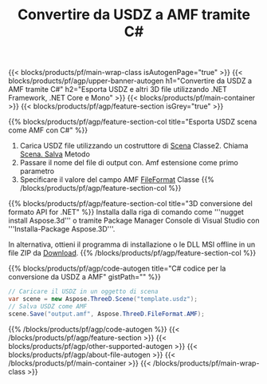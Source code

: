 ﻿---
title: Convertire da USDZ a AMF tramite C# 
description: Convertire USDZ e altri 3D file utilizzando .NET API
url: /it/net/conversion/usdz-to-amf/
family: 3d
platformtag: net
feature: conversion
informat: USDZ
outformat: AMF
otherformats: AMF DAE HTML JT PDF DRC DXF PLY 
---
{{< blocks/products/pf/main-wrap-class isAutogenPage="true" >}}
{{< blocks/products/pf/agp/upper-banner-autogen h1="Convertire da USDZ a AMF tramite C#" h2="Esporta USDZ e altri 3D file utilizzando .NET Framework, .NET Core e Mono" >}}
{{< blocks/products/pf/main-container >}}
{{< blocks/products/pf/agp/feature-section isGrey="true" >}}

{{% blocks/products/pf/agp/feature-section-col title="Esporta USDZ scena come AMF con C#" %}}
1. Carica USDZ file utilizzando un costruttore di [Scena](https://apireference.aspose.com/3d/net/aspose.threed/scene) Classe2. Chiama [Scena. Salva](https://apireference.aspose.com/3d/net/aspose.threed/scene/methods/save/index) Metodo
3. Passare il nome del file di output con. Amf estensione come primo parametro
4. Specificare il valore del campo AMF [FileFormat](https://apireference.aspose.com/3d/net/aspose.threed/fileformat/fields/index) Classe
{{% /blocks/products/pf/agp/feature-section-col %}}

{{% blocks/products/pf/agp/feature-section-col title="3D conversione del formato API for .NET" %}}
Installa dalla riga di comando come '''nugget install Aspose.3d''' o tramite Package Manager Console di Visual Studio con '''Installa-Package Aspose.3D'''.

In alternativa, ottieni il programma di installazione o le DLL MSI offline in un file ZIP da [Download](https://downloads.aspose.com/3d/net).
{{% /blocks/products/pf/agp/feature-section-col %}}

{{% blocks/products/pf/agp/code-autogen title="C# codice per la conversione da USDZ a AMF" gistPath="" %}}
```cs
// Caricare il USDZ in un oggetto di scena 
var scene = new Aspose.ThreeD.Scene("template.usdz");
// Salva USDZ come AMF 
scene.Save("output.amf", Aspose.ThreeD.FileFormat.AMF);

```
{{% /blocks/products/pf/agp/code-autogen %}}
{{< /blocks/products/pf/agp/feature-section >}}
{{< blocks/products/pf/agp/other-supported-autogen >}}
{{< blocks/products/pf/agp/about-file-autogen >}}
{{< /blocks/products/pf/main-container >}}
{{< /blocks/products/pf/main-wrap-class >}}